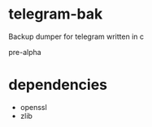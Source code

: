 # telegram-bak

Backup dumper for telegram written in c

pre-alpha

# dependencies

* openssl
* zlib

